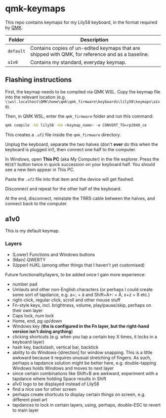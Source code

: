 # qmk-keymaps

This repo contains keymaps for my Lily58 keyboard, in the format required by [QMK](https://qmk.fm/).

| Folder    | Description |
| --------- | ----------- |
| `default` | Contains copies of un-edited keymaps that are shipped with QMK, for reference and as a baseline. |
| `a1v0`    | Contains my standard, everyday keymap. |

## Flashing instructions

First, the keymap needs to be compiled via QMK WSL. Copy the keymap file into the relevant location (e.g. `\\wsl.localhost\QMK\home\qmk\qmk_firmware\keyboards\lily58\keymaps\a1v0`).

Then, in QMK WSL, enter the `qmk_firmware` folder and run this command:

```bash
qmk compile -kb lily58 -km <keymap_name> -e CONVERT_TO=rp2040_ce
```

This creates a `.uf2` file inside the `qmk_firmware` directory.

Unplug the keyboard, separate the two halves (don't **ever** do this when the keyboard is plugged in!), then connect one half to the computer.

In Windows, open **This PC** (aka My Computer) in the file explorer. Press the `RESET` button twice in quick succession on your keyboard half. You should see a new item appear in This PC.

Paste the `.uf2` file into that item and the device will get flashed.

Disconnect and repeat for the other half of the keyboard.

At the end, disconnect, reinstate the TRRS cable between the halves, and connect back to the computer.

## a1v0

This is my default keymap.

### Layers

- (Lower) Functions and Windows buttons
- (Main) QWERTY
- (Upper) HJKL (among other things that I haven't yet customised)

Future functionality/layers, to be added once I gain more experience:

- number pad
- Umlauts and other non-English characters (or perhaps I could create some sort of tapdance, e.g. a+; = ä and Shift+A+: = &Auml;, s+z = ß etc.)
- right-click, regular click, scroll and other mouse stuff
- Fn-style keys, incl. brightness, volume, play/pause/skip, perhaps on their own layer
- Caps lock, num lock
- Home, end, pg up/down
- Windows key (**ths is configured in the Fn layer, but the right-hand version isn't doing anything**)
- clicking shortcuts (e.g. when you tap a certain key X times, it locks in a keyboard layer)
- hash key, backslash, vertical bar, backtick
- ability to do Windows-[direction] for window snapping. This is a little awkward because it requires unusual stretching of fingers. As such, perhaps a tapdance solution might be better here, e.g. double-tapping Windows holds Windows and moves to next layer
- since certain combinations like Shift+B are awkward, experiment with a tapdance where holding Space results in Shift
- a1v0 logo to be displayed instead of Lily58
- find a nice use for other screen
- perhaps create shortcuts to display certain things on screen, e.g. different pixel art
- tapdances to lock in certain layers, using, perhaps, double-ESC to revert to main layer

